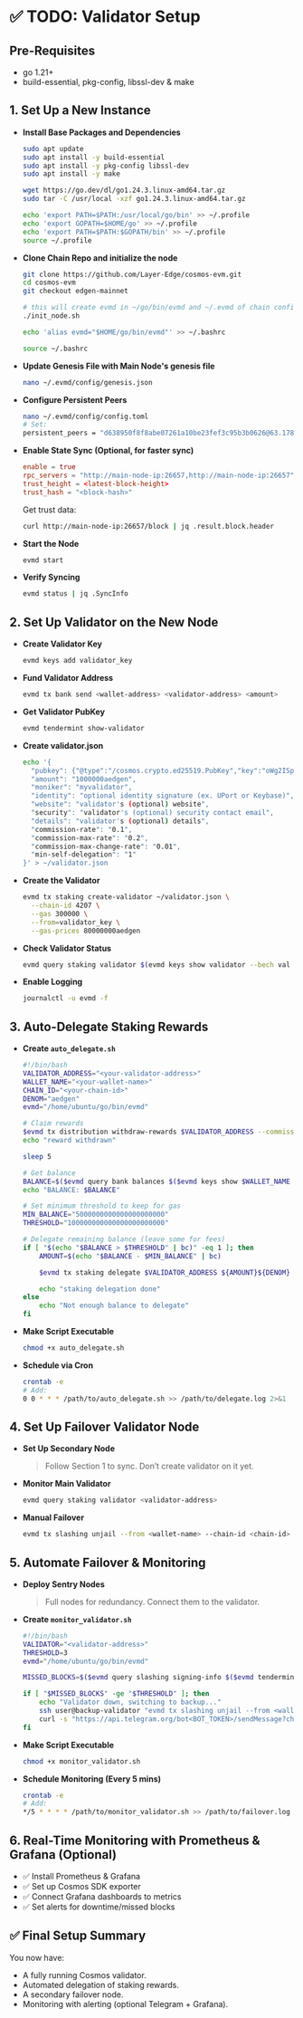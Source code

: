 # ✅ TODO: Validator Setup

## Pre-Requisites

- go 1.21+
- build-essential, pkg-config, libssl-dev & make


## 1. Set Up a New Instance

- **Install Base Packages and Dependencies**
  ```sh
  sudo apt update
  sudo apt install -y build-essential
  sudo apt install -y pkg-config libssl-dev
  sudo apt install -y make

  wget https://go.dev/dl/go1.24.3.linux-amd64.tar.gz
  sudo tar -C /usr/local -xzf go1.24.3.linux-amd64.tar.gz

  echo 'export PATH=$PATH:/usr/local/go/bin' >> ~/.profile
  echo 'export GOPATH=$HOME/go' >> ~/.profile
  echo 'export PATH=$PATH:$GOPATH/bin' >> ~/.profile
  source ~/.profile
  ```

- **Clone Chain Repo and initialize the node**
  ```sh
  git clone https://github.com/Layer-Edge/cosmos-evm.git
  cd cosmos-evm
  git checkout edgen-mainnet

  # this will create evmd in ~/go/bin/evmd and ~/.evmd of chain configuration
  ./init_node.sh

  echo 'alias evmd="$HOME/go/bin/evmd"' >> ~/.bashrc

  source ~/.bashrc
  ```

- **Update Genesis File with Main Node's genesis file**
  ```sh
  nano ~/.evmd/config/genesis.json
  ```

- **Configure Persistent Peers**
  ```sh
  nano ~/.evmd/config/config.toml
  # Set:
  persistent_peers = "d638950f8f8abe07261a10be23fef3c95b3b0626@63.178.182.38:26656,b4f6f7ac3d453c56d5cb7e644830c65803f87755@3.124.18.213:26656"
  ```

- **Enable State Sync (Optional, for faster sync)**
  ```toml
  enable = true
  rpc_servers = "http://main-node-ip:26657,http://main-node-ip:26657"
  trust_height = <latest-block-height>
  trust_hash = "<block-hash>"
  ```

  Get trust data:
  ```sh
  curl http://main-node-ip:26657/block | jq .result.block.header
  ```

- **Start the Node**
  ```sh
  evmd start
  ```

- **Verify Syncing**
  ```sh
  evmd status | jq .SyncInfo
  ```

## 2. Set Up Validator on the New Node

- **Create Validator Key**
  ```sh
  evmd keys add validator_key
  ```

- **Fund Validator Address**
  ```sh
  evmd tx bank send <wallet-address> <validator-address> <amount>
  ```

- **Get Validator PubKey**
  ```sh
  evmd tendermint show-validator
  ```

- **Create validator.json**
  ```sh
  echo '{
    "pubkey": {"@type":"/cosmos.crypto.ed25519.PubKey","key":"oWg2ISpLF405Jcm2vXV+2v4fnjodh6aafuIdeoW+rUw="},
    "amount": "1000000aedgen",
    "moniker": "myvalidator",
    "identity": "optional identity signature (ex. UPort or Keybase)",
    "website": "validator's (optional) website",
    "security": "validator's (optional) security contact email",
    "details": "validator's (optional) details",
    "commission-rate": "0.1",
    "commission-max-rate": "0.2",
    "commission-max-change-rate": "0.01",
    "min-self-delegation": "1"
  }' > ~/validator.json
  ```

- **Create the Validator**
  ```sh
  evmd tx staking create-validator ~/validator.json \
    --chain-id 4207 \
    --gas 300000 \
    --from=validator_key \
    --gas-prices 80000000aedgen
  ```

- **Check Validator Status**
  ```sh
  evmd query staking validator $(evmd keys show validator --bech val -a)
  ```

- **Enable Logging**
  ```sh
  journalctl -u evmd -f
  ```

## 3. Auto-Delegate Staking Rewards

- **Create `auto_delegate.sh`**
  ```bash
  #!/bin/bash
  VALIDATOR_ADDRESS="<your-validator-address>"
  WALLET_NAME="<your-wallet-name>"
  CHAIN_ID="<your-chain-id>"
  DENOM="aedgen"
  evmd="/home/ubuntu/go/bin/evmd"

  # Claim rewards
  $evmd tx distribution withdraw-rewards $VALIDATOR_ADDRESS --commission --from $WALLET_NAME --chain-id $CHAIN_ID --gas 400000 -y
  echo "reward withdrawn"

  sleep 5

  # Get balance
  BALANCE=$($evmd query bank balances $($evmd keys show $WALLET_NAME -a) --output json | jq -r '.balances[0].amount')
  echo "BALANCE: $BALANCE"

  # Set minimum threshold to keep for gas
  MIN_BALANCE="5000000000000000000000"
  THRESHOLD="100000000000000000000000"

  # Delegate remaining balance (leave some for fees)
  if [ "$(echo "$BALANCE > $THRESHOLD" | bc)" -eq 1 ]; then
      AMOUNT=$(echo "$BALANCE - $MIN_BALANCE" | bc)

      $evmd tx staking delegate $VALIDATOR_ADDRESS ${AMOUNT}${DENOM} --from $WALLET_NAME --chain-id $CHAIN_ID --gas 300000 --gas-prices 10000000aedgen -y

      echo "staking delegation done"
  else
      echo "Not enough balance to delegate"
  fi
  ```

- **Make Script Executable**
  ```sh
  chmod +x auto_delegate.sh
  ```

- **Schedule via Cron**
  ```sh
  crontab -e
  # Add:
  0 0 * * * /path/to/auto_delegate.sh >> /path/to/delegate.log 2>&1
  ```

## 4. Set Up Failover Validator Node

- **Set Up Secondary Node**
  > Follow Section 1 to sync. Don’t create validator on it yet.

- **Monitor Main Validator**
  ```sh
  evmd query staking validator <validator-address>
  ```

- **Manual Failover**
  ```sh
  evmd tx slashing unjail --from <wallet-name> --chain-id <chain-id>
  ```

## 5. Automate Failover & Monitoring

- **Deploy Sentry Nodes**
  > Full nodes for redundancy. Connect them to the validator.

- **Create `monitor_validator.sh`**
  ```bash
  #!/bin/bash
  VALIDATOR="<validator-address>"
  THRESHOLD=3
  evmd="/home/ubuntu/go/bin/evmd"

  MISSED_BLOCKS=$($evmd query slashing signing-info $($evmd tendermint show-validator) --output json | jq -r '.missed_blocks_counter')

  if [ "$MISSED_BLOCKS" -ge "$THRESHOLD" ]; then
      echo "Validator down, switching to backup..."
      ssh user@backup-validator "evmd tx slashing unjail --from <wallet-name> --chain-id <chain-id>"
      curl -s "https://api.telegram.org/bot<BOT_TOKEN>/sendMessage?chat_id=<CHAT_ID>&text=Validator%20Down!"
  fi
  ```

- **Make Script Executable**
  ```sh
  chmod +x monitor_validator.sh
  ```

- **Schedule Monitoring (Every 5 mins)**
  ```sh
  crontab -e
  # Add:
  */5 * * * * /path/to/monitor_validator.sh >> /path/to/failover.log 2>&1
  ```

## 6. Real-Time Monitoring with Prometheus & Grafana (Optional)

- ✅ Install Prometheus & Grafana
- ✅ Set up Cosmos SDK exporter
- ✅ Connect Grafana dashboards to metrics
- ✅ Set alerts for downtime/missed blocks

## ✅ Final Setup Summary

You now have:
- A fully running Cosmos validator.
- Automated delegation of staking rewards.
- A secondary failover node.
- Monitoring with alerting (optional Telegram + Grafana).
